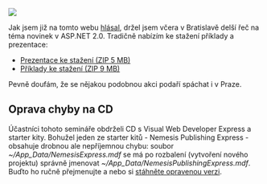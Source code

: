 <!-- dcterms:identifier = aspnetcz#57 -->
<!-- dcterms:title = Novinky v ASP.NET 2.0 - prezentace a příklady -->
<!-- dcterms:abstract = Opět plním slib ze včerejška, tentokrát s důležitým oznámením pro účastníky včerejší bratislavské přednášky. -->
<!-- np9:categoryId = 6 -->
<!-- x4w:category = Akce a události -->
<!-- np9:authorId = 1 -->
<!-- np9:authorEmail = michal.valasek@altairis.cz -->
<!-- dcterms:creator = Michal Altair Valášek -->
<!-- dcterms:created = 2005-11-04T22:53:49.6+01:00 -->
<!-- dcterms:dateAccepted = 2005-11-04T22:53:49.6+01:00 -->

![](https://www.cdn.altairis.cz/Blog/2005/20051104-firstslide.jpg) 

Jak jsem již na tomto webu [hlásal](/entry/article-20051024.aspx), držel jsem včera v Bratislavě delší řeč na téma novinek v ASP.NET 2.0. Tradičně nabízím ke stažení příklady a prezentace:

*   [Prezentace ke stažení (ZIP 5 MB)](https://www.cdn.altairis.cz/Blog/2005/20051104-prezentace.zip)
*   [Příklady ke stažení (ZIP 9 MB)](https://www.cdn.altairis.cz/Blog/2005/20051104-samples.zip) 

Pevně doufám, že se nějakou podobnou akci podaří spáchat i v Praze.

## Oprava chyby na CD

Účastníci tohoto semináře obdrželi CD s Visual Web Developer Express a starter kity. Bohužel jeden ze starter kitů - Nemesis Publishing Express - obsahuje drobnou ale nepříjemnou chybu: soubor *~/App_Data/NemesisExpress.mdf* se má po rozbalení (vytvoření nového projektu) správně jmenovat *~/App_Data/NemesisPublishingExpress.mdf*. Buďto ho ručně přejmenujte a nebo si [stáhněte opravenou verzi](http://starterkit.aspnet.cz/Files/NemesisPublishingExpress-RTM.vsi).